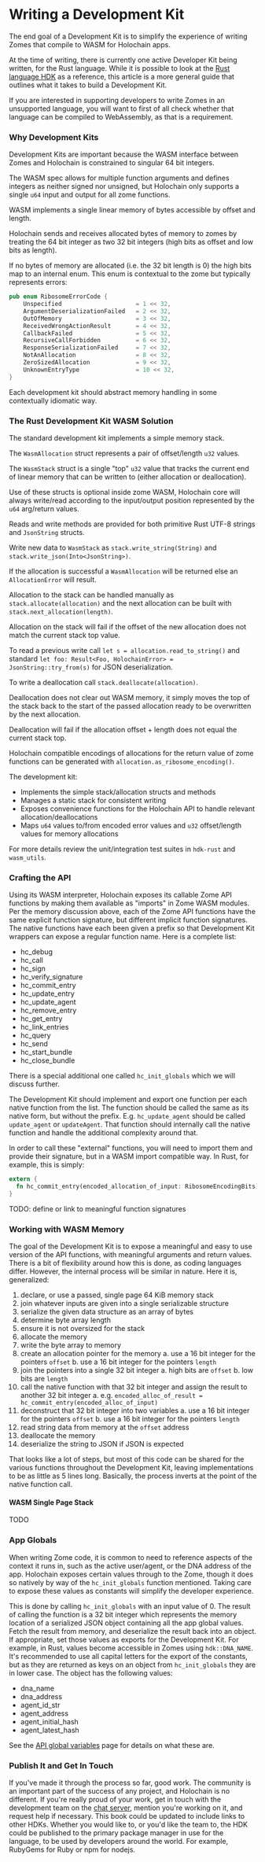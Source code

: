 # Writing a Development Kit

The end goal of a Development Kit is to simplify the experience of writing Zomes that compile to WASM for Holochain apps.

At the time of writing, there is currently one active Developer Kit being written, for the Rust language. While it is possible to look at the [Rust language HDK](https://github.com/holochain/hdk-rust) as a reference, this article is a more general guide that outlines what it takes to build a Development Kit.

If you are interested in supporting developers to write Zomes in an unsupported language, you will want to first of all check whether that language can be compiled to WebAssembly, as that is a requirement.

### Why Development Kits

Development Kits are important because the WASM interface between Zomes and Holochain is constrained to singular 64 bit integers.

The WASM spec allows for multiple function arguments and defines integers as neither signed nor unsigned, but Holochain only supports a single `u64` input and output for all zome functions.

WASM implements a single linear memory of bytes accessible by offset and length.

Holochain sends and receives allocated bytes of memory to zomes by treating the 64 bit integer as two 32 bit integers (high bits as offset and low bits as length).

If no bytes of memory are allocated (i.e. the 32 bit length is 0) the high bits map to an internal enum. This enum is contextual to the zome but typically represents errors:

```rust
pub enum RibosomeErrorCode {
    Unspecified                     = 1 << 32,
    ArgumentDeserializationFailed   = 2 << 32,
    OutOfMemory                     = 3 << 32,
    ReceivedWrongActionResult       = 4 << 32,
    CallbackFailed                  = 5 << 32,
    RecursiveCallForbidden          = 6 << 32,
    ResponseSerializationFailed     = 7 << 32,
    NotAnAllocation                 = 8 << 32,
    ZeroSizedAllocation             = 9 << 32,
    UnknownEntryType                = 10 << 32,
}
```

Each development kit should abstract memory handling in some contextually idiomatic way.

### The Rust Development Kit WASM Solution

The standard development kit implements a simple memory stack.

The `WasmAllocation` struct represents a pair of offset/length `u32` values.

The `WasmStack` struct is a single "top" `u32` value that tracks the current end of linear memory that can be written to (either allocation or deallocation).

Use of these structs is optional inside zome WASM, Holochain core will always write/read according to the input/output position represented by the `u64` arg/return values.

Reads and write methods are provided for both primitive Rust UTF-8 strings and `JsonString` structs.

Write new data to `WasmStack` as `stack.write_string(String)` and `stack.write_json(Into<JsonString>)`.

If the allocation is successful a `WasmAllocation` will be returned else an `AllocationError` will result.

Allocation to the stack can be handled manually as `stack.allocate(allocation)` and the next allocation can be built with `stack.next_allocation(length)`.

Allocation on the stack will fail if the offset of the new allocation does not match the current stack top value.

To read a previous write call `let s = allocation.read_to_string()` and standard `let foo: Result<Foo, HolochainError> = JsonString::try_from(s)` for JSON deserialization.

To write a deallocation call `stack.deallocate(allocation)`.

Deallocation does not clear out WASM memory, it simply moves the top of the stack back to the start of the passed allocation ready to be overwritten by the next allocation.

Deallocation will fail if the allocation offset + length does not equal the current stack top.

Holochain compatible encodings of allocations for the return value of zome functions can be generated with `allocation.as_ribosome_encoding()`.

The development kit:

- Implements the simple stack/allocation structs and methods
- Manages a static stack for consistent writing
- Exposes convenience functions for the Holochain API to handle relevant allocation/deallocations
- Maps `u64` values to/from encoded error values and `u32` offset/length values for memory allocations

For more details review the unit/integration test suites in `hdk-rust` and `wasm_utils`.

### Crafting the API

Using its WASM interpreter, Holochain exposes its callable Zome API functions by making them available as "imports" in Zome WASM modules. Per the memory discussion above, each of the Zome API functions have the same explicit function signature, but different implicit function signatures. The native functions have each been given a prefix so that Development Kit wrappers can expose a regular function name. Here is a complete list:

- hc_debug
- hc_call
- hc_sign
- hc_verify_signature
- hc_commit_entry
- hc_update_entry
- hc_update_agent
- hc_remove_entry
- hc_get_entry
- hc_link_entries
- hc_query
- hc_send
- hc_start_bundle
- hc_close_bundle

There is a special additional one called `hc_init_globals` which we will discuss further.

The Development Kit should implement and export one function per each native function from the list. The function should be called the same as its native form, but without the prefix. E.g. `hc_update_agent` should be called `update_agent` or `updateAgent`. That function should internally call the native function and handle the additional complexity around that.

In order to call these "external" functions, you will need to import them and provide their signature, but in a WASM import compatible way. In Rust, for example, this is simply:
```rust
extern {
  fn hc_commit_entry(encoded_allocation_of_input: RibosomeEncodingBits) -> RibosomeEncodingBits;
}
```

TODO: define or link to meaningful function signatures

### Working with WASM Memory

The goal of the Development Kit is to expose a meaningful and easy to use version of the API functions, with meaningful arguments and return values. There is a bit of flexibility around how this is done, as coding languages differ. However, the internal process will be similar in nature. Here it is, generalized:
1. declare, or use a passed, single page 64 KiB memory stack
2. join whatever inputs are given into a single serializable structure
3. serialize the given data structure as an array of bytes
4. determine byte array length
5. ensure it is not oversized for the stack
6. allocate the memory
7. write the byte array to memory
8. create an allocation pointer for the memory
  a. use a 16 bit integer for the pointers `offset`
  b. use a 16 bit integer for the pointers `length`
9. join the pointers into a single 32 bit integer
  a. high bits are `offset`
  b. low bits are `length`
10. call the native function with that 32 bit integer and assign the result to another 32 bit integer
  a. e.g. `encoded_alloc_of_result = hc_commit_entry(encoded_alloc_of_input)`
11. deconstruct that 32 bit integer into two variables
  a. use a 16 bit integer for the pointers `offset`
  b. use a 16 bit integer for the pointers `length`
12. read string data from memory at the `offset` address
13. deallocate the memory
14. deserialize the string to JSON if JSON is expected

That looks like a lot of steps, but most of this code can be shared for the various functions throughout the Development Kit, leaving implementations to be as little as 5 lines long. Basically, the process inverts at the point of the native function call.

#### WASM Single Page Stack

TODO

### App Globals

When writing Zome code, it is common to need to reference aspects of the context it runs in, such as the active user/agent, or the DNA address of the app. Holochain exposes certain values through to the Zome, though it does so natively by way of the `hc_init_globals` function mentioned. Taking care to expose these values as constants will simplify the developer experience.

This is done by calling `hc_init_globals` with an input value of 0. The result of calling the function is a 32 bit integer which represents the memory location of a serialized JSON object containing all the app global values. Fetch the result from memory, and deserialize the result back into an object. If appropriate, set those values as exports for the Development Kit. For example, in Rust, values become accessible in Zomes using `hdk::DNA_NAME`. It's recommended to use all capital letters for the export of the constants, but as they are returned as keys on an object from `hc_init_globals` they are in lower case. The object has the following values:
- dna_name
- dna_address
- agent_id_str
- agent_address
- agent_initial_hash
- agent_latest_hash

See the [API global variables](/zome/api_globals.html) page for details on what these are.

### Publish It and Get In Touch

If you've made it through the process so far, good work. The community is an important part of the success of any project, and Holochain is no different. If you're really proud of your work, get in touch with the development team on the [chat server](https://chat.holochain.net/appsup/channels/hc-core), mention you're working on it, and request help if necessary. This book could be updated to include links to other HDKs. Whether you would like to, or you'd like the team to, the HDK could be published to the primary package manager in use for the language, to be used by developers around the world. For example, RubyGems for Ruby or npm for nodejs.
